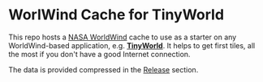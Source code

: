 # WorlWind Cache for TinyWorld

This repo hosts a [NASA WorldWind](https://worldwind.arc.nasa.gov/java/) cache to use as a starter on any WorldWind-based application, e.g. **[TinyWorld](https://github.com/asaintsever/tinyworld)**. It helps to get first tiles, all the most if you don't have a good Internet connection.

The data is provided compressed in the [Release](https://github.com/asaintsever/tinyworld-wwj-cache/releases) section.
